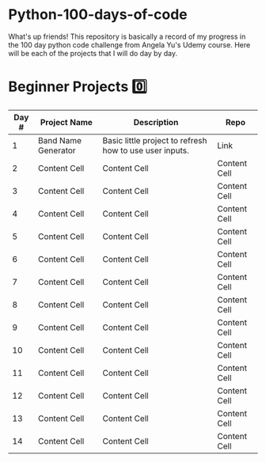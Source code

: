 # Python-100-days-of-code
What's up friends! This repository is basically a record of my progress in the 100 day python code challenge from Angela Yu's Udemy course. Here will be each of the projects that I will do day by day.

# **Beginner Projects 0️⃣**

| Day #         | Project Name         | Description   | Repo          |
| ------------- | -------------        | ------------- | ------------- |
| 1             | Band Name Generator  | Basic little project to refresh how to use user inputs.  | Link  |
| 2             | Content Cell         | Content Cell  | Content Cell  |
| 3             | Content Cell         | Content Cell  | Content Cell  |
| 4             | Content Cell         | Content Cell  | Content Cell  |
| 5             | Content Cell         | Content Cell  | Content Cell  |
| 6             | Content Cell         | Content Cell  | Content Cell  |
| 7             | Content Cell         | Content Cell  | Content Cell  |
| 8             | Content Cell         | Content Cell  | Content Cell  |
| 9             | Content Cell         | Content Cell  | Content Cell  |
| 10            | Content Cell         | Content Cell  | Content Cell  |
| 11            | Content Cell         | Content Cell  | Content Cell  |
| 12            | Content Cell         | Content Cell  | Content Cell  |
| 13            | Content Cell         | Content Cell  | Content Cell  |
| 14            | Content Cell         | Content Cell  | Content Cell  |
